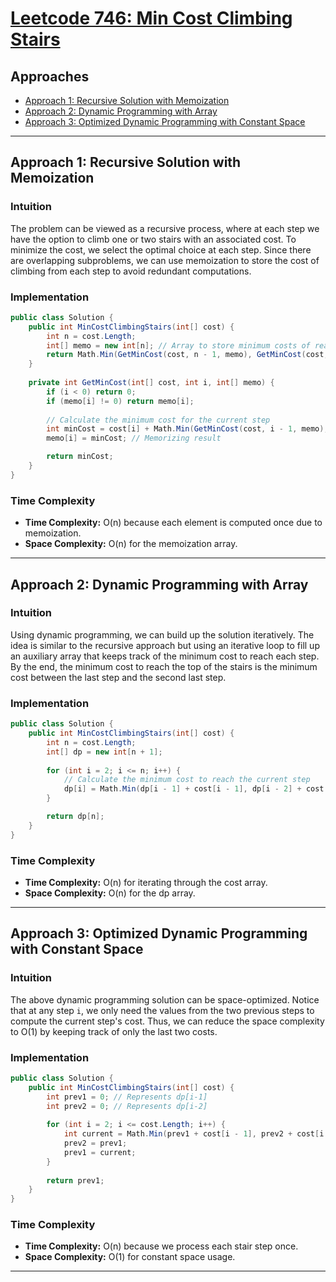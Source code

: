 # [Leetcode 746: Min Cost Climbing Stairs](https://leetcode.com/problems/min-cost-climbing-stairs/)

## Approaches

- [Approach 1: Recursive Solution with Memoization](#approach-1)
- [Approach 2: Dynamic Programming with Array](#approach-2)
- [Approach 3: Optimized Dynamic Programming with Constant Space](#approach-3)

---

## Approach 1: Recursive Solution with Memoization

### Intuition
The problem can be viewed as a recursive process, where at each step we have the option to climb one or two stairs with an associated cost. To minimize the cost, we select the optimal choice at each step. Since there are overlapping subproblems, we can use memoization to store the cost of climbing from each step to avoid redundant computations.

### Implementation

```csharp
public class Solution {
    public int MinCostClimbingStairs(int[] cost) {
        int n = cost.Length;
        int[] memo = new int[n]; // Array to store minimum costs of reaching the end
        return Math.Min(GetMinCost(cost, n - 1, memo), GetMinCost(cost, n - 2, memo));
    }
    
    private int GetMinCost(int[] cost, int i, int[] memo) {
        if (i < 0) return 0;
        if (memo[i] != 0) return memo[i];
        
        // Calculate the minimum cost for the current step
        int minCost = cost[i] + Math.Min(GetMinCost(cost, i - 1, memo), GetMinCost(cost, i - 2, memo));
        memo[i] = minCost; // Memorizing result

        return minCost;
    }
}
```

### Time Complexity
- **Time Complexity:** O(n) because each element is computed once due to memoization.
- **Space Complexity:** O(n) for the memoization array.

---

## Approach 2: Dynamic Programming with Array

### Intuition
Using dynamic programming, we can build up the solution iteratively. The idea is similar to the recursive approach but using an iterative loop to fill up an auxiliary array that keeps track of the minimum cost to reach each step. By the end, the minimum cost to reach the top of the stairs is the minimum cost between the last step and the second last step.

### Implementation

```csharp
public class Solution {
    public int MinCostClimbingStairs(int[] cost) {
        int n = cost.Length;
        int[] dp = new int[n + 1];
        
        for (int i = 2; i <= n; i++) {
            // Calculate the minimum cost to reach the current step
            dp[i] = Math.Min(dp[i - 1] + cost[i - 1], dp[i - 2] + cost[i - 2]);
        }

        return dp[n];
    }
}
```

### Time Complexity
- **Time Complexity:** O(n) for iterating through the cost array.
- **Space Complexity:** O(n) for the dp array.

---

## Approach 3: Optimized Dynamic Programming with Constant Space

### Intuition
The above dynamic programming solution can be space-optimized. Notice that at any step `i`, we only need the values from the two previous steps to compute the current step's cost. Thus, we can reduce the space complexity to O(1) by keeping track of only the last two costs.

### Implementation

```csharp
public class Solution {
    public int MinCostClimbingStairs(int[] cost) {
        int prev1 = 0; // Represents dp[i-1]
        int prev2 = 0; // Represents dp[i-2]
        
        for (int i = 2; i <= cost.Length; i++) {
            int current = Math.Min(prev1 + cost[i - 1], prev2 + cost[i - 2]);
            prev2 = prev1;
            prev1 = current;
        }
        
        return prev1;
    }
}
```

### Time Complexity
- **Time Complexity:** O(n) because we process each stair step once.
- **Space Complexity:** O(1) for constant space usage.

---


